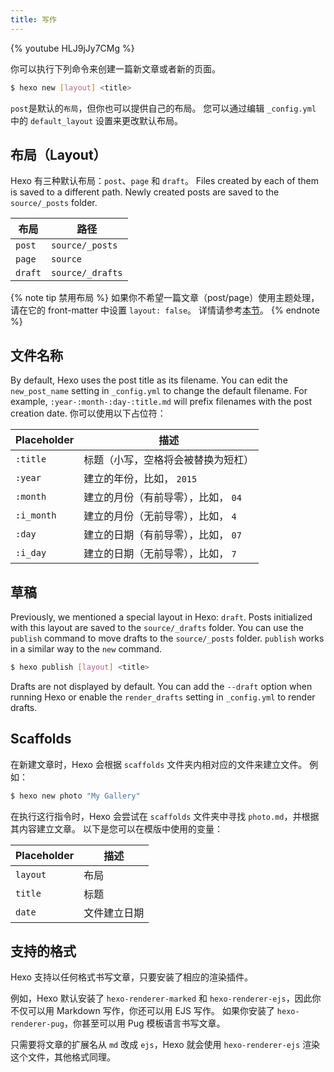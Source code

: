 ```yaml
---
title: 写作
---
```


{% youtube HLJ9jJy7CMg %}

你可以执行下列命令来创建一篇新文章或者新的页面。

```bash
$ hexo new [layout] <title>
```

`post`是默认的`布局`，但你也可以提供自己的布局。 您可以通过编辑 `_config.yml` 中的 `default_layout` 设置来更改默认布局。

## 布局（Layout）

Hexo 有三种默认布局：`post`、`page` 和 `draft`。 Files created by each of them is saved to a different path. Newly created posts are saved to the `source/_posts` folder.

| 布局      | 路径               |
| ------- | ---------------- |
| `post`  | `source/_posts`  |
| `page`  | `source`         |
| `draft` | `source/_drafts` |

{% note tip 禁用布局 %}
如果你不希望一篇文章（post/page）使用主题处理，请在它的 front-matter 中设置 `layout: false`。 详情请参考[本节](/zh-cn/docs/front-matter#布局)。
{% endnote %}

## 文件名称

By default, Hexo uses the post title as its filename. You can edit the `new_post_name` setting in `_config.yml` to change the default filename. For example, `:year-:month-:day-:title.md` will prefix filenames with the post creation date. 你可以使用以下占位符：

| Placeholder | 描述                   |
| ----------- | -------------------- |
| `:title`    | 标题（小写，空格将会被替换为短杠）    |
| `:year`     | 建立的年份，比如， `2015`     |
| `:month`    | 建立的月份（有前导零），比如， `04` |
| `:i_month`  | 建立的月份（无前导零），比如， `4`  |
| `:day`      | 建立的日期（有前导零），比如， `07` |
| `:i_day`    | 建立的日期（无前导零），比如， `7`  |

## 草稿

Previously, we mentioned a special layout in Hexo: `draft`. Posts initialized with this layout are saved to the `source/_drafts` folder. You can use the `publish` command to move drafts to the `source/_posts` folder. `publish` works in a similar way to the `new` command.

```bash
$ hexo publish [layout] <title>
```

Drafts are not displayed by default. You can add the `--draft` option when running Hexo or enable the `render_drafts` setting in `_config.yml` to render drafts.

## Scaffolds

在新建文章时，Hexo 会根据 `scaffolds` 文件夹内相对应的文件来建立文件。 例如：

```bash
$ hexo new photo "My Gallery"
```

在执行这行指令时，Hexo 会尝试在 `scaffolds` 文件夹中寻找 `photo.md`，并根据其内容建立文章。 以下是您可以在模版中使用的变量：

| Placeholder | 描述     |
| ----------- | ------ |
| `layout`    | 布局     |
| `title`     | 标题     |
| `date`      | 文件建立日期 |

## 支持的格式

Hexo 支持以任何格式书写文章，只要安装了相应的渲染插件。

例如，Hexo 默认安装了 `hexo-renderer-marked` 和 `hexo-renderer-ejs`，因此你不仅可以用 Markdown 写作，你还可以用 EJS 写作。 如果你安装了 `hexo-renderer-pug`，你甚至可以用 Pug 模板语言书写文章。

只需要将文章的扩展名从 `md` 改成 `ejs`，Hexo 就会使用 `hexo-renderer-ejs` 渲染这个文件，其他格式同理。
